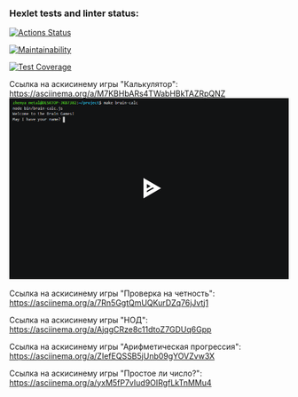 ### Hexlet tests and linter status:

[![Actions Status](https://github.com/Zdesyatkov/frontend-project-44/actions/workflows/hexlet-check.yml/badge.svg)](https://github.com/Zdesyatkov/frontend-project-44/actions)

[![Maintainability](https://api.codeclimate.com/v1/badges/4bc51166898225dd7e19/maintainability)](https://codeclimate.com/github/Zdesyatkov/frontend-project-44/maintainability)

[![Test Coverage](https://api.codeclimate.com/v1/badges/4bc51166898225dd7e19/test_coverage)](https://codeclimate.com/github/Zdesyatkov/frontend-project-44/test_coverage)

Ссылка на аскисинему игры "Калькулятор":
https://asciinema.org/a/M7KBHbARs4TWabHBkTAZRpQNZ
![alt text](./2024-03-08_14-58-44.png)

Ссылка на аскисинему игры "Проверка на четность":
https://asciinema.org/a/7Rn5GgtQmUQKurDZq76jJvtj1

Ссылка на аскисинему игры "НОД":
https://asciinema.org/a/AjqgCRze8c11dtoZ7GDUq6Gpp

Ссылка на аскисинему игры "Арифметическая прогрессия":
https://asciinema.org/a/ZIefEQSSB5jUnb09gYOVZvw3X

Ссылка на аскисинему игры "Простое ли число?":
https://asciinema.org/a/yxM5fP7vIud9OIRgfLkTnMMu4